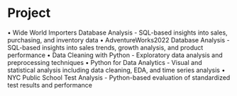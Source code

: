 # Project
•	Wide World Importers Database Analysis - SQL-based insights into sales, purchasing, and inventory data
•	AdventureWorks2022 Database Analysis - SQL-based insights into sales trends, growth analysis, and product performance
•	Data Cleaning with Python - Exploratory data analysis and preprocessing techniques
•	Python for Data Analytics - Visual and statistical analysis including data cleaning, EDA, and time series analysis
•	NYC Public School Test Analysis - Python-based evaluation of standardized test results and performance


